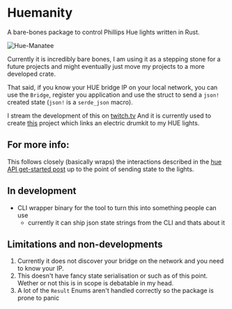 # Huemanity

A bare-bones package to control Phillips Hue lights written in Rust.

![Hue-Manatee](https://external-preview.redd.it/waqya42uIaxSwINQAuQK4p5JrQg4MyeafH5lutQRGqI.jpg?auto=webp&s=bc78d2cfe9fcb9320454b821f6ac8bd43b19afba)

Currently it is incredibly bare bones, I am using it as a stepping stone for a
future projects and might eventually just move my projects to a more developed
crate.

That said, if you know your HUE bridge IP on your local network, you can use the
`Bridge`, register you application and use the struct to send a `json!` created
state (`json!` is a `serde_json` macro).

I stream the development of this on [twitch.tv](https://www.twitch.tv/finnkauski)
And it is currently used to create
[this](https://www.youtube.com/watch?v=fEK2DofSwEE) project which links an
electric drumkit to my HUE lights.

## For more info:

This follows closely (basically wraps) the interactions described in the
[hue API get-started
post](https://developers.meethue.com/develop/get-started-2/) up to the point of
sending state to the lights.

## In development

- CLI wrapper binary for the tool to turn this into something people can use
  - currently it can ship json state strings from the CLI and thats about it

## Limitations and non-developments

1. Currently it does not discover your bridge on the network and you need to
   know your IP.
2. This doesn't have fancy state serialisation or such as of this point. Wether
   or not this is in scope is debatable in my head.
3. A lot of the `Result` Enums aren't handled correctly so the package is prone
   to panic
